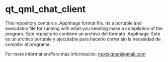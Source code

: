 # qt_qml_chat_client

This repository contain a .AppImage format file. Its a portable and executable file for running with what you needing make a compilation of the program.
Este repositorio contiene un archivo del formato .AppImage. Este es un archivo portable y ejecutable para hacerlo correr sin la necesidad de compilar el programa.

For more information/Para más información: nextsigner@gmail.com 
